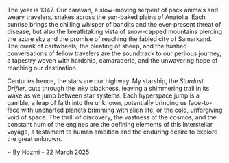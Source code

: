 
The year is 1347.  Our caravan, a slow-moving serpent of pack animals and weary travelers, snakes across the sun-baked plains of Anatolia.  Each sunrise brings the chilling whisper of bandits and the ever-present threat of disease, but also the breathtaking vista of snow-capped mountains piercing the azure sky and the promise of reaching the fabled city of Samarkand.  The creak of cartwheels, the bleating of sheep, and the hushed conversations of fellow travelers are the soundtrack to our perilous journey, a tapestry woven with hardship, camaraderie, and the unwavering hope of reaching our destination.

Centuries hence, the stars are our highway.  My starship, the *Stardust Drifter*, cuts through the inky blackness, leaving a shimmering trail in its wake as we jump between star systems.  Each hyperspace jump is a gamble, a leap of faith into the unknown, potentially bringing us face-to-face with uncharted planets brimming with alien life, or the cold, unforgiving void of space.  The thrill of discovery, the vastness of the cosmos, and the constant hum of the engines are the defining elements of this interstellar voyage, a testament to human ambition and the enduring desire to explore the great unknown.

~ By Hozmi - 22 March 2025
